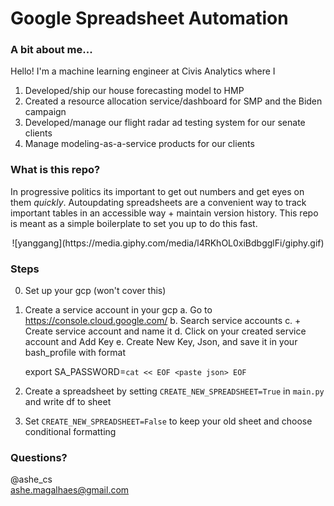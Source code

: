 # Google Spreadsheet Automation 

### A bit about me... 
Hello! I'm a machine learning engineer at Civis Analytics where I 
1. Developed/ship our house forecasting model to HMP <br/>
2. Created a resource allocation service/dashboard for SMP and the Biden campaign <br/>
3. Developed/manage our flight radar ad testing system for our senate clients <br/>
3. Manage modeling-as-a-service products for our clients <br/>

### What is this repo? 
In progressive politics its important to get out numbers and get eyes on them _quickly_. Autoupdating spreadsheets are a convenient way to track important tables in an accessible way + maintain version history. This repo is meant as a simple boilerplate to set you up to do this fast. <br/>

<center>
![yanggang](https://media.giphy.com/media/l4RKhOL0xiBdbgglFi/giphy.gif)
</center>

### Steps ### 
0. Set up your gcp (won't cover this)
1. Create a service account in your gcp 
    a. Go to https://console.cloud.google.com/
    b. Search service accounts 
    c. + Create service account and name it 
    d. Click on your created service account and Add Key 
    e. Create New Key, Json, and save it in your bash_profile 
    with format 

    export SA_PASSWORD=`cat << EOF <paste json> EOF`
2. Create a spreadsheet by setting `CREATE_NEW_SPREADSHEET=True` in `main.py` and write df to sheet
4. Set `CREATE_NEW_SPREADSHEET=False` to keep your old sheet and choose conditional formatting 

### Questions? 
@ashe_cs <br/>
ashe.magalhaes@gmail.com 
